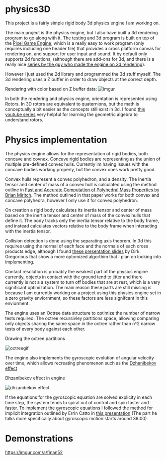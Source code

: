 # physics3D
This project is a fairly simple rigid body 3d physics engine I am working on.

The main project is the physics engine, but I also have built a 3d rendering program to go along with it. The testing and 3d program is built on top of the
[Pixel Game Engine](https://github.com/OneLoneCoder/olcPixelGameEngine), which is a really easy to work program (only requires including one header file) that provides
a cross platform canvas for rendering on, and support for user input and sound. It by default only supports 2d functions, (although there are add-ons for 3d, and 
there is a really nice [series by the guy who made the engine on 3d rendering](https://www.youtube.com/watch?v=ih20l3pJoeU)).

However I just used the 2d library and programmed the 3d stuff myself. The 3d rendering uses a Z buffer in order to draw objects at the correct depth. 

Rendering with color based on Z buffer data:
![imgur](https://i.imgur.com/WTEMVGM.png)

In both the rendering and physics engine, orientation is represented using Rotors. In 3D rotors are equivalent to quaternions, but the math is conceptually a bit easier
as the concepts still exist in 3d. I found [this youtube series](https://www.youtube.com/watch?v=PNlgMPzj-7Q&list=PLpzmRsG7u_gqaTo_vEseQ7U8KFvtiJY4K)
very helpful for learning the geometric algebra to understand rotors.

# Physics implementation



The physics engine allows for the representation of rigid bodies, both concave and covnex. Concave rigid bodies are representing as the union of multiple pre-defined convex hulls. Currently im having issues with the concave bodies working properly, but the convex ones work pretty good.

Convex hulls represent a convex polyhedron, and a density. The Inertia tensor and center of mass of a convex hull is calculated using the method outline in
[Fast and Accurate Computation of Polyhedral Mass Properties by Brian Miritch](http://citeseerx.ist.psu.edu/viewdoc/download?doi=10.1.1.56.127&rep=rep1&type=pdf).
The method outlined in that paper works for both convex and concave polyhedra, however I only use it for convex polyhedron.

On creation a rigid body calculates its inertia tensor and center of mass based on the inertia tensor and center of mass of the convex hulls that define it. The body tracks only
the inertia tensor relative to the body frame, and instead calculates vectors relative to the body frame when interacting with the inertia tensor.

Collision detection is done using the separating axis theorem. In 3d this requires using the normal of each face and the normals of each cross products edge, although I found
[these presentation slides](http://twvideo01.ubm-us.net/o1/vault/gdc2013/slides/822403Gregorius_Dirk_TheSeparatingAxisTest.pdf) by Dirk Gregorious that show a more optomized
algorthim that I plan on looking into implementing.

Contact resolution is probably the weakest part of the physics engine currently, objects in contact with the ground tend to jitter and there currently is not a a system
to turn off bodies that are at rest, which is a very significant optimization. The main reason these parts are still missing is because I am currently working on a project
using this physics engine set in a zero gravity enviornment, so these factors are less signifcant in this enviorment.

The engine uses an Octree data structure to optimize the number of narrow tests required. The octree recursivley partitions space, allowing comparing only objects sharing
the same space in the octree rather than n^2 narrow tests of every body against each other.

Drawing the octree partitions

![octreegif](https://i.imgur.com/SdLJ3p6.gif)

The engine also implements the gyroscopic evolution of angular velocity over time, which allows recreating phenomenon such as the [Dzhanibekov effect](https://youtu.be/f6z7WA7U7NA?t=19)

Dhzanibekov effect in engine

![dhzanibekov effect](https://i.imgur.com/til4v4W.gif)


If the equations for the gyroscopic equation are solved explicity in each time step, the system tends to spiral out of control and spin faster and faster. To implement
the gyroscopic equations I followed the method for implicit integration outlined by Errin Catto in [this presentation](https://www.gdcvault.com/play/1022196/Physics-for-Game-Programmers-Numerical)
(The part he talks more specifically about gyroscopic motion starts around 39:00)

# Demonstrations
https://imgur.com/a/finan52
